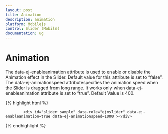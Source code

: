 ```yaml
---
layout: post
title: Animation
description: animation
platform: Mobilejs
control: Slider (Mobile)
documentation: ug
---
```


# Animation

The data-ej-enableanimation attribute is used to enable or disable the Animation effect in the Slider. Default value for this attribute is set to “false”. The data-ej-animationspeed attributespecifies the animation speed when the Slider is dragged from long range. It works only when data-ej-enableanimation attribute is set to “true”. Default Value is 400.

{% highlight html %}

            <div id="slider_sample" data-role="ejmslider" data-ej-enableanimation=true data-ej-animationspeed=1000 ></div>    

{% endhighlight %}



